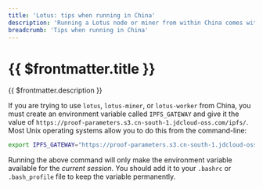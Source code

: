 ```yaml
---
title: 'Lotus: tips when running in China'
description: 'Running a Lotus node or miner from within China comes with some extra configurations steps.'
breadcrumb: 'Tips when running in China'
---
```


# {{ $frontmatter.title }}

{{ $frontmatter.description }}

If you are trying to use `lotus`, `lotus-miner`, or `lotus-worker` from China, you must create an environment variable called `IPFS_GATEWAY` and give it the value of `https://proof-parameters.s3.cn-south-1.jdcloud-oss.com/ipfs/`. Most Unix operating systems allow you to do this from the command-line:

```sh
export IPFS_GATEWAY="https://proof-parameters.s3.cn-south-1.jdcloud-oss.com/ipfs/"
```

Running the above command will only make the environment variable available for the _current session_. You should add it to your `.bashrc` or `.bash_profile` file to keep the variable permanently.
